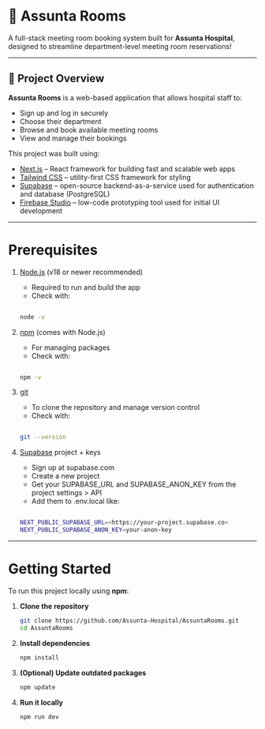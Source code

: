 # 🏥 Assunta Rooms

A full-stack meeting room booking system built for **Assunta Hospital**, designed to streamline department-level meeting room reservations!

---

## 🚀 Project Overview

**Assunta Rooms** is a web-based application that allows hospital staff to:

- Sign up and log in securely
- Choose their department
- Browse and book available meeting rooms
- View and manage their bookings

This project was built using:

- [Next.js](https://nextjs.org/) – React framework for building fast and scalable web apps  
- [Tailwind CSS](https://tailwindcss.com/) – utility-first CSS framework for styling  
- [Supabase](https://supabase.com/) – open-source backend-as-a-service used for authentication and database (PostgreSQL)
- [Firebase Studio](https://studio.firebase.google.com/) – low-code prototyping tool used for initial UI development  

---

# Prerequisites

1. [Node.js](https://nodejs.org/en) (v18 or newer recommended)
   - Required to run and build the app
   - Check with:

   ```bash

   node -v

2. [npm](https://www.npmjs.com/) (comes with Node.js)
   - For managing packages
   - Check with:

   ```bash

   npm -v

3. [git](https://git-scm.com/downloads)
   - To clone the repository and manage version control
   - Check with:

   ```bash

   git --version

4. [Supabase](https://supabase.com/) project + keys
   - Sign up at supabase.com
   - Create a new project
   - Get your SUPABASE_URL and SUPABASE_ANON_KEY from the project settings > API
   - Add them to .env.local like:

   ```bash

   NEXT_PUBLIC_SUPABASE_URL=<https://your-project.supabase.co>
   NEXT_PUBLIC_SUPABASE_ANON_KEY=your-anon-key

---

# Getting Started

To run this project locally using **npm**:

1. **Clone the repository**

   ```bash
   git clone https://github.com/Assunta-Hospital/AssuntaRooms.git
   cd AssuntaRooms

2. **Install dependencies**

   ```bash
   npm install

3. **(Optional) Update outdated packages**

   ```bash
   npm update

4. **Run it locally**

   ```bash
   npm run dev
